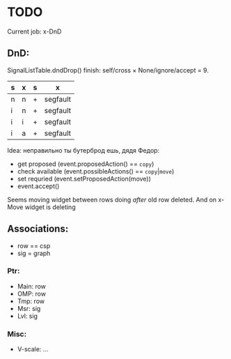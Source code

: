 # TODO

Current job: x-DnD

## DnD:

SignalListTable.dndDrop() finish:
self/cross &times; None/ignore/accept = 9.

s | x | s | x
---|---|---|---
 n | n | + | segfault
 i | n | + | segfault
 i | i | + | segfault
 i | a | + | segfault
 
Idea: неправильно ты бутерброд ешь, дядя Федор:
- get proposed (event.proposedAction() == `copy`)
- check available (event.possibleActions() == `copy`|`move`)
- set requried (event.setProposedAction(move))
- event.accept()

Seems moving widget between rows doing _after_ old row deleted.
And on x-Move widget is deleting
 
## Associations:

- row == csp
- sig = graph

### Ptr:
- Main: row
- OMP: row
- Tmp: row
- Msr: sig
- Lvl: sig

### Misc:
- V-scale: &hellip;

